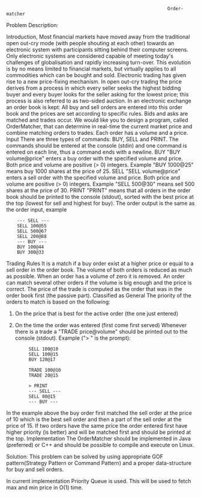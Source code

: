                                                                 Order-matcher

Problem Description:

Introduction,
Most financial markets have moved away from the traditional open out-cry mode (with people
shouting at each other) towards an electronic system with participants sitting behind their computer
screens. Only electronic systems are considered capable of meeting today's challenges of
globalisation and rapidly increasing turn-over. This evolution is by no means limited to financial
markets, but virtually applies to all commodities which can be bought and sold.
Electronic trading has given rise to a new price-fixing mechanism. In open out-cry trading the price
derives from a process in which every seller seeks the highest bidding buyer and every buyer looks
for the seller asking for the lowest price; this process is also referred to as two-sided auction. In an
electronic exchange an order book is kept: All buy and sell orders are entered into this order book
and the prices are set according to specific rules. Bids and asks are matched and trades occur. We
would like you to design a program, called OrderMatcher, that can determine in real-time the current
market price and combine matching orders to trades. Each order has a volume and a price.
Input
There are three types of commands: BUY, SELL and PRINT. The commands should be entered at the
console (stdin) and one command is entered on each line, thus a command ends with a newline.
BUY
"BUY volume@price" enters a buy order with the specified volume and price. Both price and volume
are positive (> 0) integers. Example "BUY 1000@25" means buy 1000 shares at the price of 25.
SELL
"SELL volume@price" enters a sell order with the specified volume and price. Both price and volume
are positive (> 0) integers. Example "SELL 500@30" means sell 500 shares at the price of 30.
PRINT
"PRINT" means that all orders in the order book should be printed to the console (stdout), sorted
with the best price at the top (lowest for sell and highest for buy). The order output is the same as
the order input, example

        --- SELL ---
        SELL 100@55
        SELL 500@67
        SELL 200@88
        --- BUY ---
        BUY 100@44
        BUY 300@33


Trading Rules
It is a match if a buy order exist at a higher price or equal to a sell order in the order book. The
volume of both orders is reduced as much as possible. When an order has a volume of zero it is
removed. An order can match several other orders if the volume is big enough and the price is
correct. The price of the trade is computed as the order that was in the order book first (the passive
part).
Classified as General
The priority of the orders to match is based on the following:
1. On the price that is best for the active order (the one just entered)
2. On the time the order was entered (first come first served)
Whenever there is a trade a "TRADE price@volume" should be printed out to the console (stdout).
Example ("> " is the prompt):
            
            SELL 100@10
            SELL 100@15
            BUY 120@17

            TRADE 100@10
            TRADE 20@15
            
            > PRINT
            --- SELL ---
            SELL 80@15
            --- BUY ---
In the example above the buy order first matched the sell order at the price of 10 which is the best
sell order and then a part of the sell order at the price of 15. If two orders have the same price the
order entered first have higher priority (is better) and will be matched first and should be printed at
the top.
Implementation
The OrderMatcher should be implemented in Java (preferred) or C++ and should be possible to
compile and execute on Linux.

Solution:
This problem can be solved by using appropriate GOF pattern(Strategy Pattern or Command Pattern) and a proper data-structure for buy and sell orders.

In current implementation Priority Queue is used. This will be used to fetch max and min price in O(1) time. 
